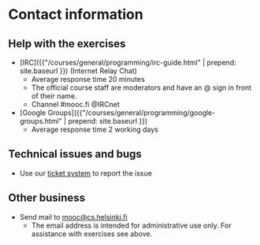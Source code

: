 # Contact information

## Help with the exercises

- [IRC]({{"/courses/general/programming/irc-guide.html" | prepend: site.baseurl }}) (Internet Relay Chat)
	- Average response time 20 minutes
	- The official course staff are moderators and have an @ sign in front of their name.
	- Channel #mooc.fi @IRCnet
- [Google Groups]({{"/courses/general/programming/google-groups.html" | prepend: site.baseurl }})
	-  Average response time 2 working days

## Technical issues and bugs

- Use our [ticket system](https://sourceforge.net/p/mooc-issues/tickets/) to report the issue

## Other business

- Send mail to <mooc@cs.helsinki.fi>
	- The email address is intended for administrative use only. For assistance with exercises see above.
